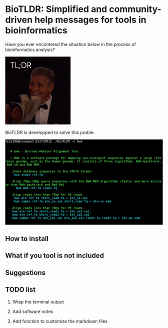 # BioTLDR: Simplified and community-driven help messages for tools in bioinformatics

Have you ever encontered the situation below in the process of bioinformatics analysis?

![](images/TLDRbook.gif)

BioTLDR is developped to solve this proble:

![](images/bwa_example.png)

## How to install

## What if you tool is not included

## Suggestions

## TODO list

1. Wrap the terminal output

2. Add software notes

3. Add function to customize the markdown files
